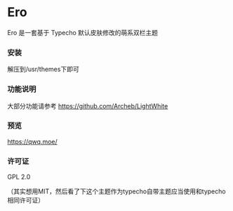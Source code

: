 # Ero
Ero 是一套基于 Typecho 默认皮肤修改的萌系双栏主题

### 安装
解压到/usr/themes下即可

### 功能说明
大部分功能请参考 https://github.com/Archeb/LightWhite

### 预览
https://qwq.moe/

### 许可证
GPL 2.0

（其实想用MIT，然后看了下这个主题作为typecho自带主题应当使用和typecho相同许可证）
